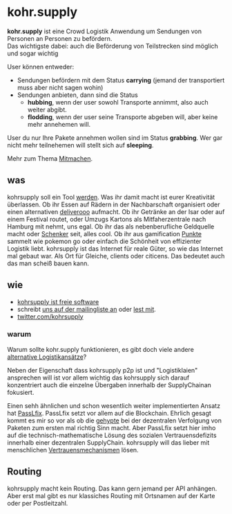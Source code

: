# kohr.supply

**kohr.supply** ist eine Crowd Logistik Anwendung um Sendungen von Personen an Personen zu befördern.  
Das wichtigste dabei: auch die Beförderung von Teilstrecken sind möglich und sogar wichtig

User können entweder:

*   Sendungen befördern mit dem Status __carrying__ (jemand der transportiert muss aber nicht sagen wohin)
*   Sendungen anbieten, dann sind die Status
    *   __hubbing__, wenn der user sowohl Transporte annimmt, also auch weiter abgibt.
    *   __flodding__,  wenn der user seine Transporte abgeben will, aber keine mehr annehemen will.

User du nur Ihre Pakete annehmen wollen sind im Status __grabbing__. Wer gar nicht mehr teilnehemen will stellt sich auf __sleeping__. 

Mehr zum Thema [Mitmachen](/about/mitmachen/).

## was

kohrsupply soll ein Tool [werden](./bootstrapping). Was ihr damit macht ist eurer Kreativität überlassen. Ob ihr Essen auf Rädern in der Nachbarschaft organisiert oder einen alternativen [deliverooo](https://deliveroo.de) aufmacht. Ob ihr Getränke an der Isar oder auf einem Festival routet, oder Umzugs Kartons als Mitfaherzentrale nach Hamburg mit nehmt, uns egal. Ob ihr das als nebenberufliche Geldquelle macht oder [Schenker](https://schenker.com) seit, alles cool. Ob ihr aus gamification [Punkte](./reputation) sammelt wie pokemon go oder einfach die Schönheit von effizienter Logistik liebt. kohrsupply ist das Internet für reale Güter, so wie das Internet mal gebaut war. Als Ort für Gleiche, clients oder citicens. Das bedeutet auch das man scheiß bauen kann.

## wie

* [kohrsupply ist freie software](https://github.com/klml/kohrsupply/) 
* schreibt [uns auf der mailingliste an](mailto:all@kohr.supply) oder [lest mit](mailto:all-subscribe@kohr.supply?subject=diese%20mail%20einfachleer%20abschicken).
* [twitter.com/kohrsupply](https://twitter.com/kohrsupply)

### warum

Warum sollte kohr.supply funktionieren, es gibt doch viele andere [alternative Logistikansätze](http://regionales-wirtschaften-wiki.de/Netzlogistik_Abgrenzung)?

Neben der Eigenschaft dass kohrsupply p2p ist und "Logistiklaien" ansprechen will ist vor allem wichtig das kohrsupply sich darauf konzentriert auch die einzelne Übergaben innerhalb der SupplyChainan fokusiert.

Einen sehh  ähnlichen und schon wesentlich weiter implementierten Ansatz hat [PassLfix](http://pacifics.org/). PassLfix setzt vor allem auf die Blockchain. Ehrlich gesagt kommt es mir so vor als ob die [gehypte](http://blog.fefe.de/?q=Blockchain) bei der dezentralen Verfolgung von Paketen zum ersten mal richtig Sinn macht.
Aber PassLfix setzt hier imho auf die technisch-mathematische Lösung des sozialen Vertrauensdefizits innerhalb einer dezentralen SupplyChain. kohrsupply will das lieber mit menschlichen [Vertrauensmechanismen](https://github.com/klml/kohrsupply/issues/1) lösen.


## Routing

kohrsupply macht kein Routing. Das kann gern jemand  per API anhängen. Aber erst mal gibt es nur klassiches Routing mit Ortsnamen auf der Karte oder per Postleitzahl.
